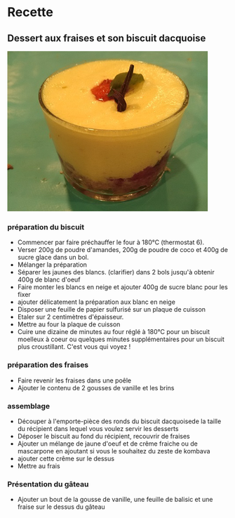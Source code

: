 # Recette
## Dessert aux fraises et son biscuit dacquoise
![Illustration](https://raw.githubusercontent.com/akakeronos/recette-gourmandignes/master/images/tiramisu-revisite.jpg)
### préparation du biscuit
* Commencer par faire préchauffer le four à 180°C (thermostat 6).
* Verser 200g de poudre d'amandes, 200g de poudre de coco et 400g de sucre glace dans un bol.
* Mélanger la préparation
* Séparer les jaunes des blancs. (clarifier) dans 2 bols jusqu'à obtenir 400g de blanc d'oeuf
* Faire monter les blancs en neige et ajouter 400g de sucre blanc pour les fixer
* ajouter délicatement la préparation aux blanc en neige
* Disposer une feuille de papier sulfurisé sur un plaque de cuisson
* Etaler sur 2 centimètres d'épaisseur.
* Mettre au four la plaque de cuisson
* Cuire une dizaine de minutes au four réglé à 180°C pour un biscuit moelleux à coeur ou quelques minutes supplémentaires pour un biscuit plus croustillant. C'est vous qui voyez !

### préparation des fraises
* Faire revenir les fraises dans une poêle
* Ajouter le contenu de 2 gousses de vanille et les brins

### assemblage
* Découper à l'emporte-pièce des ronds du biscuit dacquoisede la taille du récipient dans lequel vous voulez servir les desserts
* Déposer le biscuit au fond  du récipient, recouvrir de fraises
* Ajouter un mélange de jaune d'oeuf et de crême fraiche ou de mascarpone en ajoutant si vous le souhaitez du zeste de kombava
* ajouter cette crême sur le dessus
* Mettre au frais

### Présentation du gâteau
* Ajouter un bout de la gousse de vanille, une feuille de balisic et une fraise sur le dessus du gâteau
